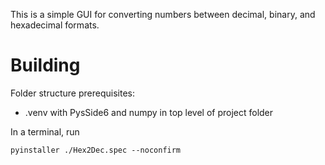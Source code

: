 This is a simple GUI for converting numbers between decimal, binary, and hexadecimal formats.

# Building

Folder structure prerequisites:
- .venv with PysSide6 and numpy in top level of project folder

In a terminal, run

```
pyinstaller ./Hex2Dec.spec --noconfirm
```